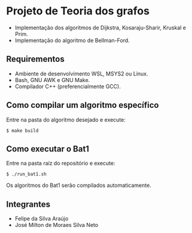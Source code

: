 # Projeto de Teoria dos grafos
- Implementação dos algoritmos de Dijkstra, Kosaraju-Sharir, Kruskal e Prim.
- Implementação do algoritmo de Bellman-Ford.

## Requirementos
- Ambiente de desenvolvimento WSL, MSYS2 ou Linux.
- Bash, GNU AWK e GNU Make.
- Compilador C++ (preferencialmente GCC).

## Como compilar um algoritmo específico
Entre na pasta do algoritmo desejado e execute:

```shell
$ make build
```

## Como executar o Bat1
Entre na pasta raíz do repositório e execute:

```shell
$ ./run_bat1.sh
```

Os algoritmos do Bat1 serão compilados automaticamente.

## Integrantes
- Felipe da Silva Araújo
- José Milton de Moraes Silva Neto
